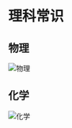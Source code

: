 # 理科常识

## 物理

![物理](https://raw.githubusercontent.com/pushmetop/civil-service-exam/master/assets/images/物理.png)

## 化学

![化学](https://raw.githubusercontent.com/pushmetop/civil-service-exam/master/assets/images/化学.png)